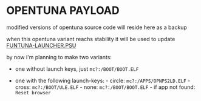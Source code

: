 # OPENTUNA PAYLOAD

modified versions of opentuna source code will reside here as a backup

when this opentuna variant reachs stability it will be used to update [FUNTUNA-LAUNCHER.PSU](https://github.com/israpps/Funtuna-Fork/blob/main/__Release/FUNTUNA-LAUNCHER.psu)



by now i'm planning to make two variants:
 + one without launch keys, just `mc?:/BOOT/BOOT.ELF`

 + one with the following launch-keys:
		- circle: `mc?:/APPS/OPNPS2LD.ELF`
		- cross: `mc?:/BOOT/ULE.ELF`
		- none: `mc?:/BOOT/BOOT.ELF`
		- if app not found: `Reset browser`